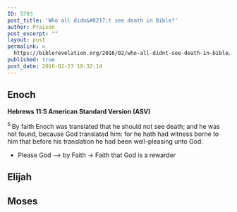 ```yaml
---
ID: 5793
post_title: 'Who all didn&#8217;t see death in Bible?'
author: Praison
post_excerpt: ""
layout: post
permalink: >
  https://biblerevelation.org/2016/02/who-all-didnt-see-death-in-bible/
published: true
post_date: 2016-02-23 18:32:14
---
```

<h2><strong>Enoch</strong></h2>
<strong><span class="passage-display-bcv">Hebrews 11:5
</span><span class="passage-display-version">American Standard Version (ASV)</span></strong>

<span id="en-ASV-30178" class="text Heb-11-5"><sup class="versenum">5 </sup>By faith Enoch was translated that he should not see death; and he was not found, because God translated him: for he hath had witness borne to him that before his translation he had been well-pleasing unto God:</span>
<ul>
	<li>Please God --&gt; by Faith -&gt; Faith that God is a rewarder</li>
</ul>
<h2><strong>Elijah</strong></h2>
<h2><strong>Moses</strong></h2>
&nbsp;